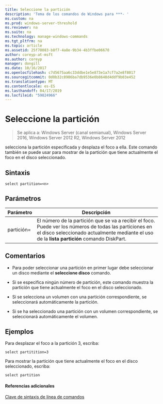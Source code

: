 ```yaml
---
title: Seleccione la partición
description: 'Tema de los comandos de Windows para ***- '
ms.custom: na
ms.prod: windows-server-threshold
ms.reviewer: na
ms.suite: na
ms.technology: manage-windows-commands
ms.tgt_pltfrm: na
ms.topic: article
ms.assetid: 25f70083-b8f7-4a8e-9b34-4b3ffbe06670
author: coreyp-at-msft
ms.author: coreyp
manager: dongill
ms.date: 10/16/2017
ms.openlocfilehash: c7d5675aa6c33ddbe1e5e873e1a7cf7a2e8f8017
ms.sourcegitcommit: 0d0b32c8986ba7db9536e0b8648d4ddf9b03e452
ms.translationtype: MT
ms.contentlocale: es-ES
ms.lasthandoff: 04/17/2019
ms.locfileid: "59824966"
---
```

# <a name="select-partition"></a>Seleccione la partición

>Se aplica a: Windows Server (canal semianual), Windows Server 2016, Windows Server 2012 R2, Windows Server 2012

selecciona la partición especificada y desplaza el foco a ella. Este comando también se puede usar para mostrar de la partición que tiene actualmente el foco en el disco seleccionado.  
  
  
  
## <a name="syntax"></a>Sintaxis  
  
```  
select partition=<n>  
```  
  
## <a name="parameters"></a>Parámetros  
  
|Parámetro|Descripción|  
|-------|--------|  
|partición\=<n>|El número de la partición que se va a recibir el foco. Puede ver los números de todas las particiones en el disco seleccionado actualmente mediante el uso de la **lista partición** comando DiskPart.|  
  
## <a name="remarks"></a>Comentarios  
  
-   Para poder seleccionar una partición en primer lugar debe seleccionar un disco mediante el **seleccione disco** comando.  
  
-   Si se especifica ningún número de partición, este comando muestra la partición que tiene actualmente el foco en el disco seleccionado.  
  
-   Si se selecciona un volumen con una partición correspondiente, se seleccionará automáticamente la partición.  
  
-   Si se ha seleccionado una partición con un volumen correspondiente, se seleccionará automáticamente el volumen.  
  
## <a name="BKMK_examples"></a>Ejemplos  
Para desplazar el foco a la partición 3, escriba:  
  
```  
select partitition=3  
```  
  
Para mostrar la partición que tiene actualmente el foco en el disco seleccionado, escriba:  
  
```  
select partition  
```  
  
#### <a name="additional-references"></a>Referencias adicionales  
[Clave de sintaxis de línea de comandos](command-line-syntax-key.md)  
  

  

